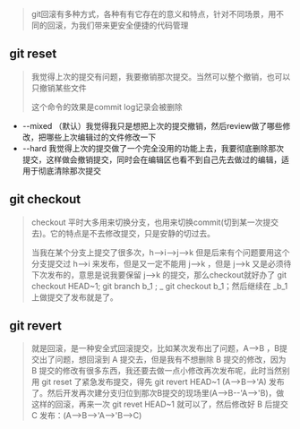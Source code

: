 > git回滚有多种方式，各种有有它存在的意义和特点，针对不同场景，用不同的回滚，为我们带来更安全便捷的代码管理

## git reset

> 我觉得上次的提交有问题，我要撤销那次提交。当然可以整个撤销，也可以只撤销某些文件
>
> 这个命令的效果是commit log记录会被删除

* --mixed （默认）我觉得我只是想把上次的提交撤销，然后review做了哪些修改，把哪些上次编辑过的文件修改一下
* --hard 我觉得上次的提交做了一个完全没用的功能上去，我要彻底删除那次提交，这样做会撤销提交，同时会在编辑区也看不到自己先去做过的编辑，适用于彻底清除那次提交

## git checkout

> checkout 平时大多用来切换分支，也用来切换commit\(切到某一次提交去\)。它的特点是不去修改提交，只是安静的切过去。
>
> 当我在某个分支上提交了很多次，h--&gt;i--&gt;j--&gt;k  但是后来有个问题要用这个分支提交过 h--&gt;i 来发布，但是又一定不能用 j--&gt;k ，但是 j--&gt;k 又是必须待下次发布的，意思是说我要保留 j--&gt;k 的提交，那么checkout就好办了 git checkout HEAD~1; git branch b_1 ; _ git checkout b\_1；然后继续在 \_b\_1 上做提交了发布就是了。

## git revert

> 就是回滚，是一种安全式回滚提交，比如某次发布出了问题，A--&gt;B ，B提交出了问题，想回滚到 A 提交去，但是我有不想删除 B 提交的修改，因为 B 提交的修改有很多东西，我还要去做一点小修改再次发布呢，此时当然别用 git reset 了紧急发布提交，得先 git revert HEAD~1 \(A--&gt;B--&gt;'A\) 发布了。然后开发再次建分支归位到那次B提交的现场里\(A--&gt;B--'A--&gt;'B\)，做这样的回滚，再来一次 git revet HEAD~1 就可以了，然后修改好 B 后提交 C 发布：\(A--&gt;B--&gt;'A--&gt;'B--&gt;C\)



